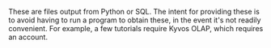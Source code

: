 These are files output from Python or SQL. The intent for providing these is to avoid having to run a program to obtain these, in the event it's not readily convenient. For example, a few tutorials require Kyvos OLAP, which requires an account.

